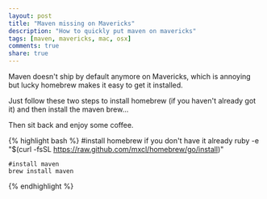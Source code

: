 ```yaml
---
layout: post
title: "Maven missing on Mavericks"
description: "How to quickly put maven on mavericks"
tags: [maven, mavericks, mac, osx]
comments: true
share: true
---
```


Maven doesn't ship by default anymore on Mavericks, which is annoying but lucky homebrew makes it easy to get it installed.  

Just follow these two steps to install homebrew (if you haven't already got it)
and then install the maven brew...

Then sit back and enjoy some coffee. 

{% highlight bash %}
	#install homebrew if you don't have it already
	ruby -e "$(curl -fsSL https://raw.github.com/mxcl/homebrew/go/install)"

	#install maven
	brew install maven
{% endhighlight %}

